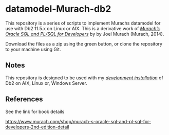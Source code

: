 # datamodel-Murach-db2

This repository is a series of scripts to implement Murachs datamodel for use with Db2 11.5.x on Linux or AIX.
This is a derivative work of [*Murach’s Oracle SQL and PL/SQL for Developers*](https://www.murach.com/shop/murach-s-oracle-sql-and-pl-sql-for-developers-2nd-edition-detail) by by Joel Murach (Murach, 2014).

Download the files as a zip using the green button, or clone the repository to your machine using Git.

## Notes

This repository is designed to be used with my [*development installation*](https://github.com/rlang970417/ans-ubuntu-deploy_db2) of Db2 on AIX, Linux or, Windows Server.

## References

See the link for book details

https://www.murach.com/shop/murach-s-oracle-sql-and-pl-sql-for-developers-2nd-edition-detail
